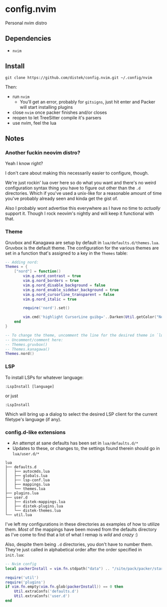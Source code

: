 # config.nvim

Personal nvim distro

## Dependencies
* `nvim`

## Install
```
git clone https://github.com/distek/config.nvim.git ~/.config/nvim
```

Then:
* run `nvim`
    * You'll get an error, probably for `gitsigns`, just hit enter and Packer will start installing plugins
* close `nvim` once packer finishes and/or closes
* reopen to let TreeSitter compile it's parsers
* use nvim, feel the lua

## Notes

### Another fuckin neovim distro?
Yeah I know right?

I don't care about making this necessarily easier to configure, though.

We're just rockin' lua over here so do what you want and there's no weird configuration syntax thing you have to figure out other than the `.d` directories. Which if you've used a unix-like for a reasonable amount of time you've probably already seen and kinda get the gist of.

Also I probably wont advertise this everywhere as I have no time to _actually_ support it. Though I rock neovim's nightly and will keep it functional with that.

### Theme

Gruvbox and Kanagawa are setup by default in `lua/defaults.d/themes.lua`. Gruvbox is the default theme.
The configuration for the various themes are set in a function that's assigned to a key in the `Themes` table:
```lua
-- Adding nord:
Themes = {
    ["nord"] = function()
        vim.g.nord_contrast = true
        vim.g.nord_borders = true
        vim.g.nord_disable_background = false
        vim.g.nord_enable_sidebar_background = true
        vim.g.nord_cursorline_transparent = false
        vim.g.nord_italic = true

        require('nord').set()

        vim.cmd('highlight CursorLine guibg='..Darken(Util.getColor("Normal", "bg#"), 0.8))
    end
}

-- To change the theme, uncomment the line for the desired theme in `lua/user.d/distek-themes.lua`:
-- Uncomment/comment here:
-- Themes.gruvbox()
-- Themes.kanagawa()
Themes.nord()
```

### LSP

To install LSPs for whatever language:

```
:LspInstall [language]
```

or just

```
:LspInstall
```

Which will bring up a dialog to select the desired LSP client for the current filetype's language (if any).

### config.d-like extensions

* An attempt at sane defaults has been set in `lua/defaults.d/*`
* Updates to these, or changes to, the settings found therein should go in `lua/user.d/*`

```
lua
├── defaults.d
│   ├── autocmds.lua
│   ├── globals.lua
│   ├── lsp-conf.lua
│   ├── mappings.lua
│   └── themes.lua
├── plugins.lua
├── user.d
│   ├── distek-mappings.lua
│   ├── distek-plugins.lua
│   └── distek-themes.lua
└── util.lua
```

I've left my configurations in these directories as examples of how to utilize them. _Most_ of the mappings have been moved from the defaults directory as I've come to find that a lot of what I remap is _wild_ and _crazy_ :)

Also, despite them being `.d` directories, you don't have to number them. They're just called in alphabetical order after the order specified in `init.lua`:

```lua
-- Nvim config
local packerInstall = vim.fn.stdpath("data") .. "/site/pack/packer/start/packer.nvim"

require('util')
require('plugins')
if vim.fn.empty(vim.fn.glob(packerInstall)) == 0 then
    Util.extraConfs('defaults.d')
    Util.extraConfs('user.d')
end
```

